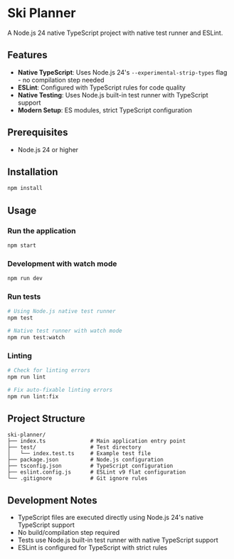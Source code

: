 # Ski Planner

A Node.js 24 native TypeScript project with native test runner and ESLint.

## Features

- **Native TypeScript**: Uses Node.js 24's `--experimental-strip-types` flag - no compilation step needed
- **ESLint**: Configured with TypeScript rules for code quality
- **Native Testing**: Uses Node.js built-in test runner with TypeScript support
- **Modern Setup**: ES modules, strict TypeScript configuration

## Prerequisites

- Node.js 24 or higher

## Installation

```bash
npm install
```

## Usage

### Run the application
```bash
npm start
```

### Development with watch mode
```bash
npm run dev
```

### Run tests
```bash
# Using Node.js native test runner
npm test

# Native test runner with watch mode
npm run test:watch
```

### Linting
```bash
# Check for linting errors
npm run lint

# Fix auto-fixable linting errors
npm run lint:fix
```

## Project Structure

```
ski-planner/
├── index.ts              # Main application entry point
├── test/                 # Test directory
│   └── index.test.ts     # Example test file
├── package.json          # Node.js configuration
├── tsconfig.json         # TypeScript configuration
├── eslint.config.js      # ESLint v9 flat configuration
└── .gitignore            # Git ignore rules
```

## Development Notes

- TypeScript files are executed directly using Node.js 24's native TypeScript support
- No build/compilation step required
- Tests use Node.js built-in test runner with native TypeScript support
- ESLint is configured for TypeScript with strict rules
